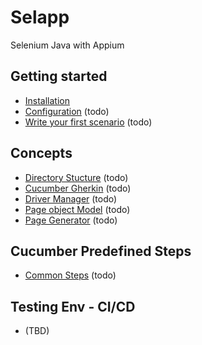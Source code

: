 # Selapp
Selenium Java with Appium

## Getting started
- [Installation](https://github.com/AutoCat-school/Selapp/wiki/Installation)
- [Configuration](https://github.com/AutoCat-school/Selapp/wiki/Configuration) (todo)
- [Write your first scenario](https://github.com/AutoCat-school/Selapp/wiki/Write-your-first-scenario) (todo)

## Concepts
- [Directory Stucture](https://github.com/AutoCat-school/Selapp/wiki/Directory-Stucture) (todo)
- [Cucumber Gherkin](https://github.com/AutoCat-school/Selapp/wiki/Cucumber-Gherkin) (todo)
- [Driver Manager](https://github.com/AutoCat-school/Selapp/wiki/Driver-Manager) (todo)
- [Page object Model](https://github.com/AutoCat-school/Selapp/wiki/Page-object-Model) (todo)
- [Page Generator](https://github.com/AutoCat-school/Selapp/wiki/Page-Generator) (todo)

## Cucumber Predefined Steps
- [Common Steps](https://github.com/AutoCat-school/Selapp/wiki/All-Common-Steps) (todo)


## Testing Env - CI/CD
- (TBD)
